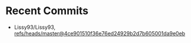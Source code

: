 # Recent Commits

<!-- START gadpp -->
- Lissy93/Lissy93, [refs/heads/master@4ce901510f36e76ed24929b2d7b605001da9e0eb](https://github.com/Lissy93/Lissy93/commit/4ce901510f36e76ed24929b2d7b605001da9e0eb)
